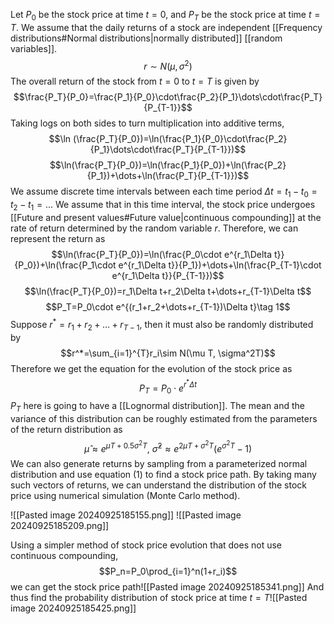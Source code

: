 Let $P_0$ be the stock price at time $t=0$, and $P_T$ be the stock price at time $t=T$. We assume that the daily returns of a stock are independent [[Frequency distributions#Normal distributions|normally distributed]] [[random variables]]. $$r\sim N(\mu, \sigma^2)$$The overall return of the stock from $t=0$ to $t=T$ is given by $$\frac{P_T}{P_0}=\frac{P_1}{P_0}\cdot\frac{P_2}{P_1}\dots\cdot\frac{P_T}{P_{T-1}}$$Taking logs on both sides to turn multiplication into additive terms, $$\ln (\frac{P_T}{P_0})=\ln(\frac{P_1}{P_0}\cdot\frac{P_2}{P_1}\dots\cdot\frac{P_T}{P_{T-1}})$$$$\ln(\frac{P_T}{P_0})=\ln(\frac{P_1}{P_0})+\ln(\frac{P_2}{P_1})+\dots+\ln(\frac{P_T}{P_{T-1}})$$We assume discrete time intervals between each time period $\Delta t=t_1-t_0=t_2-t_1=\dots$
We assume that in this time interval, the stock price undergoes [[Future and present values#Future value|continuous compounding]] at the rate of return determined by the random variable $r$. Therefore, we can represent the return as $$\ln(\frac{P_T}{P_0})=\ln(\frac{P_0\cdot e^{r_1\Delta t}}{P_0})+\ln(\frac{P_1\cdot e^{r_1\Delta t}}{P_1})+\dots+\ln(\frac{P_{T-1}\cdot e^{r_1\Delta t}}{P_{T-1}})$$$$\ln(\frac{P_T}{P_0})=r_1\Delta t+r_2\Delta t+\dots+r_{T-1}\Delta t$$$$P_T=P_0\cdot e^{(r_1+r_2+\dots+r_{T-1})\Delta t}\tag 1$$Suppose $r^*=r_1+r_2+\dots+r_{T-1}$, then it must also be randomly distributed by $$r^*=\sum_{i=1}^{T}r_i\sim N(\mu T, \sigma^2T)$$Therefore we get the equation for the evolution of the stock price as $$P_T=P_0\cdot e^{r^*\Delta t}$$$P_T$ here is going to have a [[Lognormal distribution]]. The mean and the variance of this distribution can be roughly estimated from the parameters of the return distribution as $$\hat \mu\approx e^{\mu T+0.5\sigma^2T},\ \hat\sigma^2\approx e^{2\mu T+\sigma^2 T}(e^{\sigma^2T}-1)$$We can also generate returns by sampling from a parameterized normal distribution and use equation (1) to find a stock price path. By taking many such vectors of returns, we can understand the distribution of the stock price using numerical simulation (Monte Carlo method).

![[Pasted image 20240925185155.png]]
![[Pasted image 20240925185209.png]]

 Using a simpler method of stock price evolution that does not use continuous compounding, $$P_n=P_0\prod_{i=1}^n(1+r_i)$$we can get the stock price path![[Pasted image 20240925185341.png]]
 And thus find the probability distribution of stock price at time $t=T$![[Pasted image 20240925185425.png]]